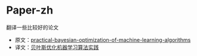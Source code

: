 # Paper-zh
翻译一些比较好的论文

- 原文：[practical-bayesian-optimization-of-machine-learning-algorithms]()
- 译文：[贝叶斯优化机器学习算法实践](0-practical-bayesian-optimization-of-machine-learning-algorithms.md)
